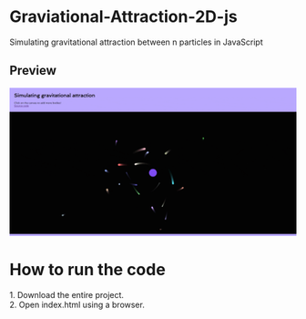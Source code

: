# Graviational-Attraction-2D-js
Simulating gravitational attraction between n particles in JavaScript
## Preview
![](https://github.com/MarcVivas/Graviational-Attraction-2D-js/blob/main/gravitational.gif)
<h1> How to run the code </h1>
1. Download the entire project. <br>
2. Open index.html using a browser. <br>
